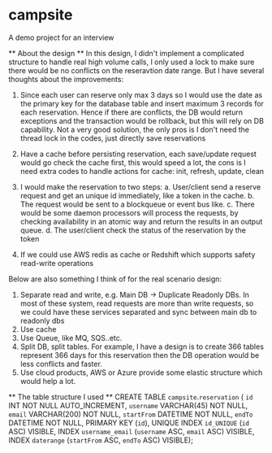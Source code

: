 # campsite
A demo project for an interview

** About the design **
In this design, I didn't implement a complicated structure to handle real high volume calls, I only used
a lock to make sure there would be no conflicts on the reseravtion date range. But I have several thoughts
about the improvements:
1. Since each user can reserve only max 3 days so I would use the date as the primary key for the database table
and insert maximum 3 records for each reservation. Hence if there are conflicts, the DB would return exceptions and
the transaction would be rollback, but this will rely on DB capability. Not a very good solution, the only pros is
I don't need the thread lock in the codes, just directly save reservations

2. Have a cache before persisting reservation, each save/update request would go check the cache first, this would
speed a lot, the cons is I need extra codes to handle actions for cache: init, refresh, update, clean

3. I would make the reservation to two steps: a. User/client send a reserve request and get
an unique id immediately, like a token in the cache. b. The request would be sent to a blockqueue or event bus like.
c. There would be some daemon processors will process the requests, by checking availability in an atomic way and return
the results in an output queue. d. The user/client check the status of the reservation by the token

4. If we could use AWS redis as cache or Redshift which supports safety read-write operations


Below are also something I think of for the real scenario design:
1. Separate read and write, e.g. Main DB -> Duplicate Readonly DBs. In most of these system, read requests are more
than write requests, so we could have these services separated and sync between main db to readonly dbs
2. Use cache
3. Use Queue, like MQ, SQS..etc.
4. Split DB, split tables. For example, I have a design is to create 366 tables represent 366 days for this reservation
   then the DB operation would be less conflicts and faster.
5. Use cloud products, AWS or Azure provide some elastic structure which would help a lot.



** The table structure I used **
CREATE TABLE `campsite`.`reservation` (
  `id` INT NOT NULL AUTO_INCREMENT,
  `username` VARCHAR(45) NOT NULL,
  `email` VARCHAR(200) NOT NULL,
  `startFrom` DATETIME NOT NULL,
  `endTo` DATETIME NOT NULL,
  PRIMARY KEY (`id`),
  UNIQUE INDEX `id_UNIQUE` (`id` ASC) VISIBLE,
  INDEX `username_email` (`username` ASC, `email` ASC) VISIBLE,
  INDEX `daterange` (`startFrom` ASC, `endTo` ASC) VISIBLE);
  

